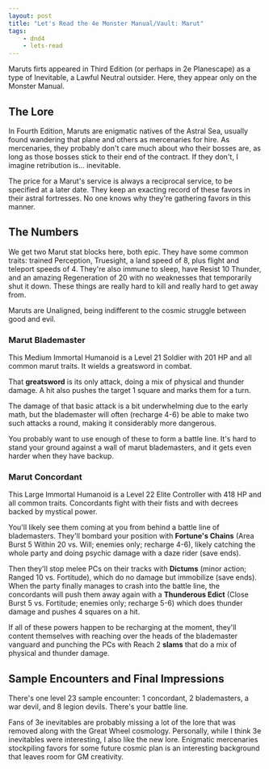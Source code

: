 ```yaml
---
layout: post
title: "Let's Read the 4e Monster Manual/Vault: Marut"
tags:
    - dnd4
    - lets-read
---
```


Maruts firts appeared in Third Edition (or perhaps in 2e Planescape) as a type
of Inevitable, a Lawful Neutral outsider. Here, they appear only on the Monster
Manual.

## The Lore

In Fourth Edition, Maruts are enigmatic natives of the Astral Sea, usually found
wandering that plane and others as mercenaries for hire. As mercenaries, they
probably don't care much about who their bosses are, as long as those bosses
stick to their end of the contract. If they don't, I imagine retribution
is... inevitable.

The price for a Marut's service is always a reciprocal service, to be specified
at a later date. They keep an exacting record of these favors in their astral
fortresses. No one knows why they're gathering favors in this manner.

## The Numbers

We get two Marut stat blocks here, both epic. They have some common traits:
trained Perception, Truesight, a land speed of 8, plus flight and teleport
speeds of 4. They're also immune to sleep, have Resist 10 Thunder, and an
amazing Regeneration of 20 with no weaknesses that temporarily shut it
down. These things are really hard to kill and really hard to get away from.

Maruts are Unaligned, being indifferent to the cosmic struggle between good and
evil.

### Marut Blademaster

This Medium Immortal Humanoid is a Level 21 Soldier with 201 HP and all common
marut traits. It wields a greatsword in combat.

That **greatsword** is its only attack, doing a mix of physical and thunder
damage. A hit also pushes the target 1 square and marks them for a turn.

The damage of that basic attack is a bit underwhelming due to the early math,
but the blademaster will often (recharge 4-6) be able to make two such attacks a
round, making it considerably more dangerous.

You probably want to use enough of these to form a battle line. It's hard to
stand your ground against a wall of marut blademasters, and it gets even harder
when they have backup.

### Marut Concordant

This Large Immortal Humanoid is a Level 22 Elite Controller with 418 HP and all
common traits. Concordants fight with their fists and with decrees backed by
mystical power.

You'll likely see them coming at you from behind a battle line of
blademasters. They'll bombard your position with **Fortune's Chains** (Area
Burst 5 Within 20 vs. Will; enemies only; recharge 4-6), likely catching the
whole party and doing psychic damage with a daze rider (save ends).

Then they'll stop melee PCs on their tracks with **Dictums** (minor action;
Ranged 10 vs. Fortitude), which do no damage but immobilize (save ends). When
the party finally manages to crash into the battle line, the concordants will
push them away again with a **Thunderous Edict** (Close Burst 5 vs. Fortitude;
enemies only; recharge 5-6) which does thunder damage and pushes 4 squares on a
hit.

If all of these powers happen to be recharging at the moment, they'll content
themselves with reaching over the heads of the blademaster vanguard and punching
the PCs with Reach 2 **slams** that do a mix of physical and thunder damage.

## Sample Encounters and Final Impressions

There's one level 23 sample encounter: 1 concordant, 2 blademasters, a war
devil, and 8 legion devils. There's your battle line.

Fans of 3e inevitables are probably missing a lot of the lore that was removed
along with the Great Wheel cosmology. Personally, while I think 3e inevitables
were interesting, I also like the new lore. Enigmatic mercenaries stockpiling
favors for some future cosmic plan is an interesting background that leaves room
for GM creativity.
